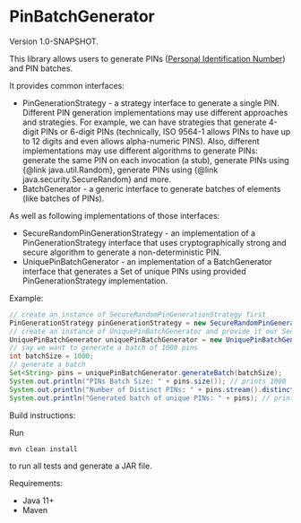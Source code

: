 # PinBatchGenerator

Version 1.0-SNAPSHOT.

This library allows users to generate PINs ([Personal Identification Number](https://en.wikipedia.org/wiki/Personal_identification_number)) and PIN batches.

It provides common interfaces:
- PinGenerationStrategy - a strategy interface to generate a single PIN. Different PIN generation implementations may use different approaches and strategies.
For example, we can have strategies that generate 4-digit PINs or 6-digit PINs
(technically, ISO 9564-1 allows PINs to have up to 12 digits and even allows alpha-numeric PINS).
Also, different implementations may use different algorithms to generate PINs: generate the same PIN on each invocation (a stub), generate PINs using {@link java.util.Random}, generate PINs using {@link java.security.SecureRandom} and more.
- BatchGenerator - a generic interface to generate batches of elements (like batches of PINs).

As well as following implementations of those interfaces:
- SecureRandomPinGenerationStrategy - an implementation of a PinGenerationStrategy interface that uses cryptographically strong and secure algorithm to generate a non-deterministic PIN.
- UniquePinBatchGenerator - an implementation of a BatchGenerator interface that generates a Set of unique PINs using provided PinGenerationStrategy implementation.

Example:
``` java
// create an instance of SecureRandomPinGenerationStrategy first
PinGenerationStrategy pinGenerationStrategy = new SecureRandomPinGenerationStrategy();
// create an instance of UniquePinBatchGenerator and provide it our SecureRandomPinGenerationStrategy
UniquePinBatchGenerator uniquePinBatchGenerator = new UniquePinBatchGenerator(new SecureRandomPinGenerationStrategy());
// say we want to generate a batch of 1000 pins
int batchSize = 1000;
// generate a batch
Set<String> pins = uniquePinBatchGenerator.generateBatch(batchSize);
System.out.println("PINs Batch Size: " + pins.size()); // prints 1000
System.out.println("Number of Distinct PINs: " + pins.stream().distinct().count()); // prints 1000
System.out.println("Generated batch of unique PINs: " + pins); // prints all 1000 unique PINs
```

Build instructions:

Run
```
mvn clean install
```
to run all tests and generate a JAR file.

Requirements:
- Java 11+
- Maven
